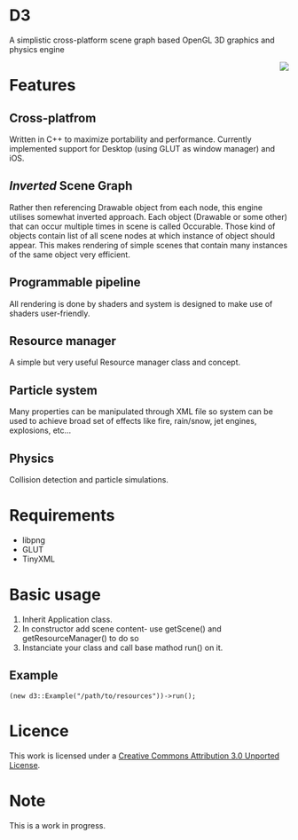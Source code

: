 # D3
A simplistic cross-platform scene graph based OpenGL 3D graphics and physics engine

<div style="float: right"><img src="http://www.deviantpics.com/images/rAesp.png" /></div>

# Features
## Cross-platfrom
Written in C++ to maximize portability and performance. Currently implemented support for Desktop (using GLUT as window manager) and iOS.

## _Inverted_ Scene Graph
Rather then referencing Drawable object from each node, this engine utilises somewhat inverted approach. Each object (Drawable or some other) that can occur multiple times in scene is called Occurable. Those kind of objects contain list of all scene nodes at which instance of object should appear. This makes rendering of simple scenes that contain many instances of the same object very efficient. 

## Programmable pipeline
All rendering is done by shaders and system is designed to make use of shaders user-friendly.

## Resource manager
A simple but very useful Resource manager class and concept.

## Particle system
Many properties can be manipulated through XML file so system can be used to achieve broad set of effects like fire, rain/snow, jet engines, explosions, etc...

## Physics
Collision detection and particle simulations.

# Requirements
* libpng 
* GLUT
* TinyXML 

# Basic usage
1. Inherit Application class.
2. In constructor add scene content- use getScene() and getResourceManager() to do so
3. Instanciate your class and call base mathod run() on it.

## Example
    (new d3::Example("/path/to/resources"))->run();

# Licence
This work is licensed under a [Creative Commons Attribution 3.0 Unported License](http://creativecommons.org/licenses/by/3.0/deed.en_US).

# Note
This is a work in progress.